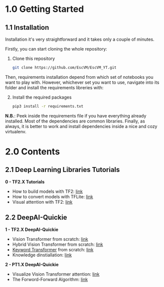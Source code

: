# 1.0 Getting Started

## 1.1 Installation

Installation it's very straightforward and it takes only a couple of minutes.

Firstly, you can start cloning the whole repository:

1. Clone this repository
   ```bash
   git clone https://github.com/EscVM/EscVM_YT.git
   ```

Then, requirements installation depend from which set of notebooks you want to play with. However, whichever set you want to use, navigate into its folder and install the requirements libreries with:

2. Install the required packages
   ```bash
   pip3 install -r requirements.txt
   ```

**N.B.**: Peek inside the requirements file if you have everything already installed. Most of the dependencies are common libraries. Finally, as always, it is better to work and install dependencies inside a nice and cozy virtualenv.

# 2.0 Contents

## 2.1 Deep Learning Libraries Tutorials
**0 - TF2.X Tutorials**
- How to build models with TF2: [link](https://github.com/EscVM/EscVM_YT/blob/master/Notebooks/0%20-%20TF2.X%20Tutorials/tf_2_build_models.ipynb)
- How to convert models with TFLite: [link](https://github.com/EscVM/EscVM_YT/blob/master/Notebooks/0%20-%20TF2.X%20Tutorials/tf_2_tflite_conversions.ipynb)
- Visual attention with TF2: [link](https://github.com/EscVM/EscVM_YT/blob/master/Notebooks/0%20-%20TF2.X%20Tutorials/tf_2_visual_attention.ipynb)

## 2.2 DeepAI-Quickie

**1 - TF2.X DeepAI-Quickie**
- Vision Transformer from scratch: [link](https://github.com/EscVM/EscVM_YT/blob/master/Notebooks/1%20-%20TF2.X%20DeepAI-Quickie/tf_2_vision_transformer.ipynb)
- Hybrid Vision Transformer from scratch: [link](https://github.com/EscVM/EscVM_YT/blob/master/Notebooks/1%20-%20TF2.X%20DeepAI-Quickie/tf_2_hybrid_vision_transformer.ipynb)
- [Keyword Transformer](https://arxiv.org/pdf/2104.00769v2.pdf) from scratch: [link](https://github.com/EscVM/EscVM_YT/blob/master/Notebooks/1%20-%20TF2.X%20DeepAI-Quickie/tf_2_keyword_transformer.ipynb)
- Knowledge dinstiallation: [link](https://github.com/EscVM/EscVM_YT/blob/master/Notebooks/1%20-%20TF2.X%20DeepAI-Quickie/tf_2_knowledge_distillation.ipynb)

**2 - PT1.X DeepAI-Quickie**
- Visualize Vision Transformer attention: [link](https://github.com/EscVM/EscVM_YT/blob/master/Notebooks/2%20-%20PT1.X%20DeepAI-Quickie/pt_1_vit_attention.ipynb)
- The Forword-Forward Algorithm: [link](https://github.com/EscVM/EscVM_YT/blob/master/Notebooks/2%20-%20PT1.X%20DeepAI-Quickie/pt_2_forward_forward_alg.ipynb)
